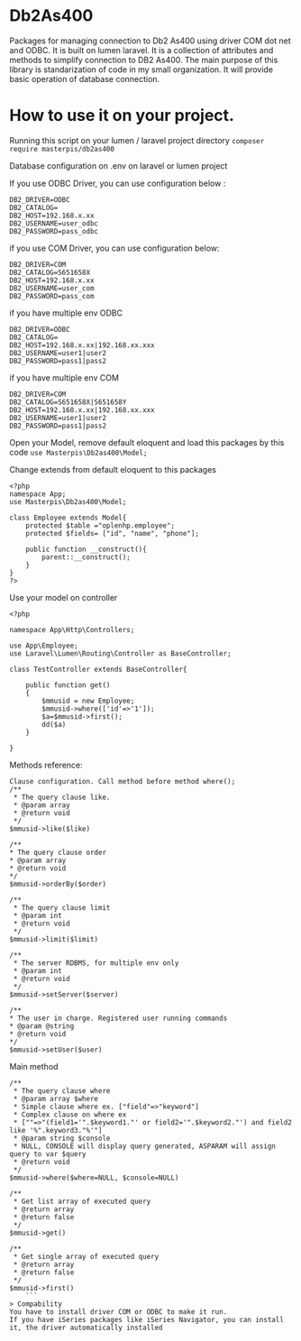# Db2As400
Packages for managing connection to Db2 As400 using driver COM dot net and ODBC. It is built on lumen laravel.
It is a collection of attributes and methods to simplify connection to DB2 As400. The main purpose of this library is standarization of code in my small organization. It will provide basic operation of database connection.

# How to use it on your project.
Running this script on your lumen / laravel project directory
```composer require masterpis/db2as400```

Database configuration on .env on laravel or lumen project

If you use ODBC Driver, you can use configuration below :
```
DB2_DRIVER=ODBC
DB2_CATALOG=
DB2_HOST=192.168.x.xx
DB2_USERNAME=user_odbc
DB2_PASSWORD=pass_odbc
```
if you use COM Driver, you can use configuration below:
```
DB2_DRIVER=COM
DB2_CATALOG=S651658X
DB2_HOST=192.168.x.xx
DB2_USERNAME=user_com
DB2_PASSWORD=pass_com
```

if you have multiple env ODBC
```
DB2_DRIVER=ODBC
DB2_CATALOG=
DB2_HOST=192.168.x.xx|192.168.xx.xxx
DB2_USERNAME=user1|user2
DB2_PASSWORD=pass1|pass2
```
if you have multiple env COM
```
DB2_DRIVER=COM
DB2_CATALOG=S651658X|S651658Y
DB2_HOST=192.168.x.xx|192.168.xx.xxx
DB2_USERNAME=user1|user2
DB2_PASSWORD=pass1|pass2
```

Open your Model, remove default eloquent and load this packages by this code
```use Masterpis\Db2as400\Model;```

Change extends from default eloquent to this packages
```
<?php 
namespace App;
use Masterpis\Db2as400\Model;

class Employee extends Model{
    protected $table ="oplenhp.employee";
    protected $fields= ["id", "name", "phone"];
    
    public function __construct(){
        parent::__construct();
    }                        
}
?>
```

Use your model on controller
```
<?php 

namespace App\Http\Controllers;

use App\Employee;
use Laravel\Lumen\Routing\Controller as BaseController;

class TestController extends BaseController{

    public function get()
    {
        $mmusid = new Employee;
        $mmusid->where(['id'=>'1']);
        $a=$mmusid->first();
        dd($a)
    }

}
```
Methods reference:
```
Clause configuration. Call method before method where();
/**
 * The query clause like.
 * @param array
 * @return void 
 */
$mmusid->like($like) 

/**
* The query clause order
* @param array
* @return void
*/
$mmusid->orderBy($order)

/**
 * The query clause limit
 * @param int
 * @return void
 */
$mmusid->limit($limit)

/**
 * The server RDBMS, for multiple env only
 * @param int
 * @return void
 */
$mmusid->setServer($server)

/**
* The user in charge. Registered user running commands
* @param @string
* @return void
*/
$mmusid->setUser($user)

```
Main method
```
/**
 * The query clause where
 * @param array $where
 * Simple clause where ex. ["field"=>"keyword"]
 * Complex clause on where ex 
 * [""=>"(field1='".$keyword1."' or field2='".$keyword2."') and field2 like '%".keyword3."%'"]
 * @param string $console
 * NULL, CONSOLE will display query generated, ASPARAM will assign query to var $query
 * @return void 
 */
$mmusid->where($where=NULL, $console=NULL)

/**
 * Get list array of executed query 
 * @return array
 * @return false
 */
$mmusid->get()

/**
 * Get single array of executed query 
 * @return array
 * @return false
 */
$mmusid->first()
    ```
> Compability
You have to install driver COM or ODBC to make it run.
If you have iSeries packages like iSeries Navigator, you can install it, the driver automatically installed
